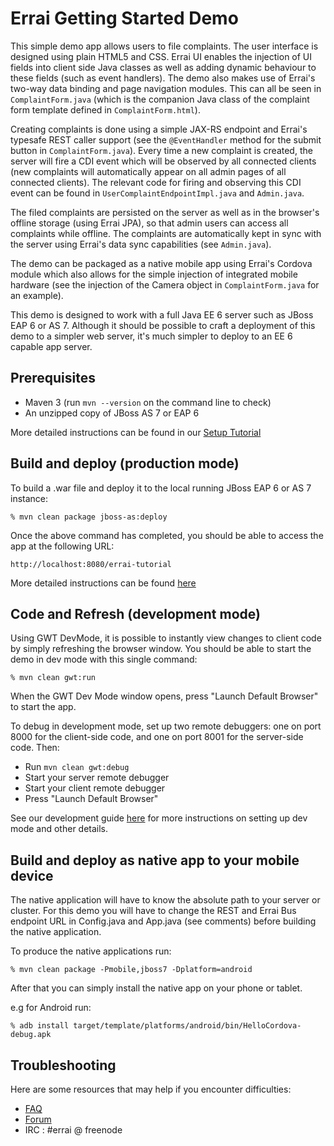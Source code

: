 Errai Getting Started Demo
=====================

This simple demo app allows users to file complaints. The user interface is designed using plain HTML5 and CSS. Errai UI enables the injection of UI fields into client side Java classes as well as adding dynamic behaviour to these fields (such as event handlers). The demo also makes use of Errai's two-way data binding and page navigation modules. This can all be seen in `ComplaintForm.java` (which is the companion Java class of the complaint form template defined in `ComplaintForm.html`).

Creating complaints is done using a simple JAX-RS endpoint and Errai's typesafe REST caller support (see the `@EventHandler` method for the submit button in `ComplaintForm.java`). Every time a new complaint is created, the server will fire a CDI event which will be observed by all connected clients (new complaints will automatically appear on all admin pages of all connected clients). The relevant code for firing and observing this CDI event can be found in `UserComplaintEndpointImpl.java` and `Admin.java`.  

The filed complaints are persisted on the server as well as in the browser's offline storage (using Errai JPA), so that admin users can access all complaints while offline. The complaints are automatically kept in sync with the server using Errai's data sync capabilities (see `Admin.java`).

The demo can be packaged as a native mobile app using Errai's Cordova module which also allows for the simple injection of integrated mobile hardware (see the injection of the Camera object in `ComplaintForm.java` for an example).

This demo is designed to work with a full Java EE 6 server such as JBoss EAP 6 or AS 7. Although it should be possible to craft a deployment of this demo to a simpler web server, it's much simpler to deploy to an EE 6 capable app server.

Prerequisites
-------------

 * Maven 3 (run `mvn --version` on the command line to check)
 * An unzipped copy of JBoss AS 7 or EAP 6

 More detailed instructions can be found in our [Setup Tutorial](tutorial-guide/SETUP.adoc)

Build and deploy (production mode)
----------------

To build a .war file and deploy it to the local running JBoss EAP 6 or AS 7 instance:

    % mvn clean package jboss-as:deploy

Once the above command has completed, you should be able to access the app at the following URL:

    http://localhost:8080/errai-tutorial

More detailed instructions can be found [here](tutorial-guide/RUN.adoc)

Code and Refresh (development mode)
----------------

Using GWT DevMode, it is possible to instantly view changes to client code by simply refreshing the browser window. You should be able to start the demo in dev mode with this single command:

    % mvn clean gwt:run

When the GWT Dev Mode window opens, press "Launch Default Browser" to start the app.

To debug in development mode, set up two remote debuggers: one on port 8000 for the client-side code, and one on port 8001 for the server-side code. Then:
* Run `mvn clean gwt:debug`
* Start your server remote debugger
* Start your client remote debugger
* Press "Launch Default Browser"

See our development guide [here](tutorial-guide/DEVELOP.adoc) for more instructions on setting up dev mode and other details.

Build and deploy as native app to your mobile device
-----------------------------------------------------

The native application will have to know the absolute path to your server or cluster. For this demo you will have to change the REST and Errai Bus endpoint URL in Config.java and App.java (see comments) before building the native application.

To produce the native applications run:

    % mvn clean package -Pmobile,jboss7 -Dplatform=android

After that you can simply install the native app on your phone or tablet. 

e.g for Android run:

    % adb install target/template/platforms/android/bin/HelloCordova-debug.apk

Troubleshooting
---------------

Here are some resources that may help if you encounter difficulties:
* [FAQ](tutorial-guide/FAQ.adoc)
* [Forum](https://community.jboss.org/en/errai)
* IRC : #errai @ freenode
